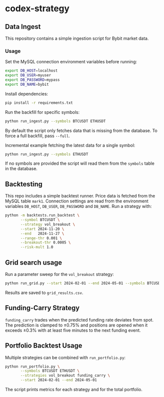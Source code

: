 # codex-strategy

## Data Ingest

This repository contains a simple ingestion script for Bybit market data.

### Usage

Set the MySQL connection environment variables before running:

```sh
export DB_HOST=localhost
export DB_USER=myuser
export DB_PASSWORD=mypass
export DB_NAME=bybit
```

Install dependencies:

```sh
pip install -r requirements.txt
```

Run the backfill for specific symbols:

```sh
python run_ingest.py --symbols BTCUSDT ETHUSDT
```

By default the script only fetches data that is missing from the database. To
force a full backfill, pass `--full`.

Incremental example fetching the latest data for a single symbol:

```sh
python run_ingest.py --symbols ETHUSDT
```

If no symbols are provided the script will read them from the `symbols` table in the database.

## Backtesting

This repo includes a simple backtest runner. Price data is fetched from the
MySQL table `mark1`. Connection settings are read from the environment variables
`DB_HOST`, `DB_USER`, `DB_PASSWORD` and `DB_NAME`.
Run a strategy with:

```sh
python -m backtests.run_backtest \
       --symbol BTCUSDT \
       --strategy vol_breakout \
       --start 2024-11-20 \
       --end   2024-11-27 \
       --range-thr 0.001 \
       --breakout-thr 0.0005 \
       --risk-mult 1.0
```


## Grid search usage

Run a parameter sweep for the `vol_breakout` strategy:

```sh
python run_grid.py --start 2024-02-01 --end 2024-05-01 --symbols BTCUSDT ETHUSDT
```

Results are saved to `grid_results.csv`.


## Funding-Carry Strategy

`funding_carry` trades when the predicted funding rate deviates from spot. The prediction is clamped to ±0.75% and positions are opened when it exceeds ±0.3% with at least five minutes to the next funding event.

## Portfolio Backtest Usage

Multiple strategies can be combined with `run_portfolio.py`:

```sh
python run_portfolio.py \
       --symbols BTCUSDT ETHUSDT \
       --strategies vol_breakout funding_carry \
       --start 2024-02-01 --end 2024-05-01
```

The script prints metrics for each strategy and for the total portfolio.
